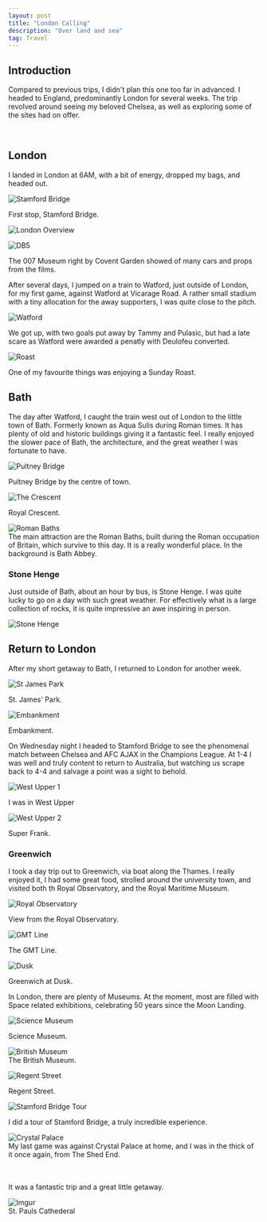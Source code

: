 ```yaml
---
layout: post
title: "London Calling"
description: "Over land and sea"
tag: Travel
---
```

## Introduction 
Compared to previous trips, I didn't plan this one too far in advanced. I headed to England, predominantly London for several weeks. The trip revolved around seeing my beloved Chelsea, as well as exploring some of the sites had on offer.

<br>

## London
I landed in London at 6AM, with a bit of energy, dropped my bags, and headed out.

![Stamford Bridge](https://i.imgur.com/h1rJVB2.jpg)

First stop, Stamford Bridge.

![London Overview](https://i.imgur.com/WGieVxs.jpg)
<br>

![DB5](https://i.imgur.com/Vp6Blja.jpg)

The 007 Museum right by Covent Garden showed of many cars and props from the films.

After several days, I jumped on a train to Watford, just outside of London, for my first game, against Watford at Vicarage Road. A rather small stadium with a tiny allocation for the away supporters, I was quite close to the pitch.

![Watford](https://i.imgur.com/lmLuday.jpg)
<br>

We got up, with two goals put away by Tammy and Pulasic, but had a late scare as Watford were awarded a penatly with Deulofeu converted.

![Roast](https://i.imgur.com/FZa6Vwx.jpg)
<br>

One of my favourite things was enjoying a Sunday Roast.

## Bath
The day after Watford, I caught the train west out of London to the little town of Bath. Formerly known as Aqua Sulis during Roman times. It has plenty of old and historic buildings giving it a fantastic feel. I really enjoyed the slower pace of Bath, the architecture, and the great weather I was fortunate to have.

![Pultney Bridge](https://i.imgur.com/kupBUqT.jpg)
<br>

Pultney Bridge by the centre of town.

![The Crescent](https://i.imgur.com/zSF904N.jpg)
<br>

Royal Crescent.

![Roman Baths](https://i.imgur.com/gH58jqi.jpg)
<br>
The main attraction are the Roman Baths, built during the Roman occupation of Britain, which survive to this day. It is a really wonderful place. In the background is Bath Abbey.


### Stone Henge
Just outside of Bath, about an hour by bus, is Stone Henge. I was quite lucky to go on a day with such great weather. For effectively what is a large collection of rocks, it is quite impressive an awe inspiring in person.

![Stone Henge](https://i.imgur.com/HGkKAb8.jpg)
<br>


## Return to London
After my short getaway to Bath, I returned to London for another week.

![St James Park](https://i.imgur.com/JsND0wJ.jpg)
<br>

St. James' Park.

![Embankment](https://i.imgur.com/WGieVxs.jpg)
<br>

Embankment.

On Wednesday night I headed to Stamford Bridge to see the phenomenal match between Chelsea and AFC AJAX in the Champions League. At 1-4 I was well and truly content to return to Australia, but watching us scrape back to 4-4 and salvage a point was a sight to behold.

![West Upper 1](https://i.imgur.com/y4pBXcG.jpg)
<br>

I was in West Upper

![West Upper 2](https://i.imgur.com/csUZfl8.jpg)
<br>

Super Frank.

### Greenwich
I took a day trip out to Greenwich, via boat along the Thames. I really enjoyed it, I had some great food, strolled around the university town, and visited both th Royal Observatory, and the Royal Maritime Museum.

![Royal Observatory](https://i.imgur.com/2rF8TTg.jpg)
<br>

View from the Royal Observatory.

![GMT Line](https://i.imgur.com/E8Aabjh.jpg)
<br>

The GMT Line.

![Dusk](https://i.imgur.com/HXStyD2.jpg)
<br>

Greenwich at Dusk.

In London, there are plenty of Museums. At the moment, most are filled with Space related exhibitions, celebrating 50 years since the Moon Landing.

![Science Museum](https://i.imgur.com/QlKxPn8.jpg)
<br>

Science Museum.

![British Museum](https://i.imgur.com/emUgZAM.jpg)
<br>
The British Museum.


![Regent Street](https://i.imgur.com/G7ZKMQ3.jpg)
<br>

Regent Street.

![Stamford Bridge Tour](https://i.imgur.com/XpBlAVJ.jpg)
<br>

I did a tour of Stamford Bridge, a truly incredible experience. 

![Crystal Palace](https://i.imgur.com/5ifpAmC.jpg)
<br>
My last game was against Crystal Palace at home, and I was in the thick of it once again, from The Shed End.


<br><br>
It was a fantastic trip and a great little getaway.

![Imgur](https://i.imgur.com/gaPBZE5.jpg)
<br>
St. Pauls Cathederal


